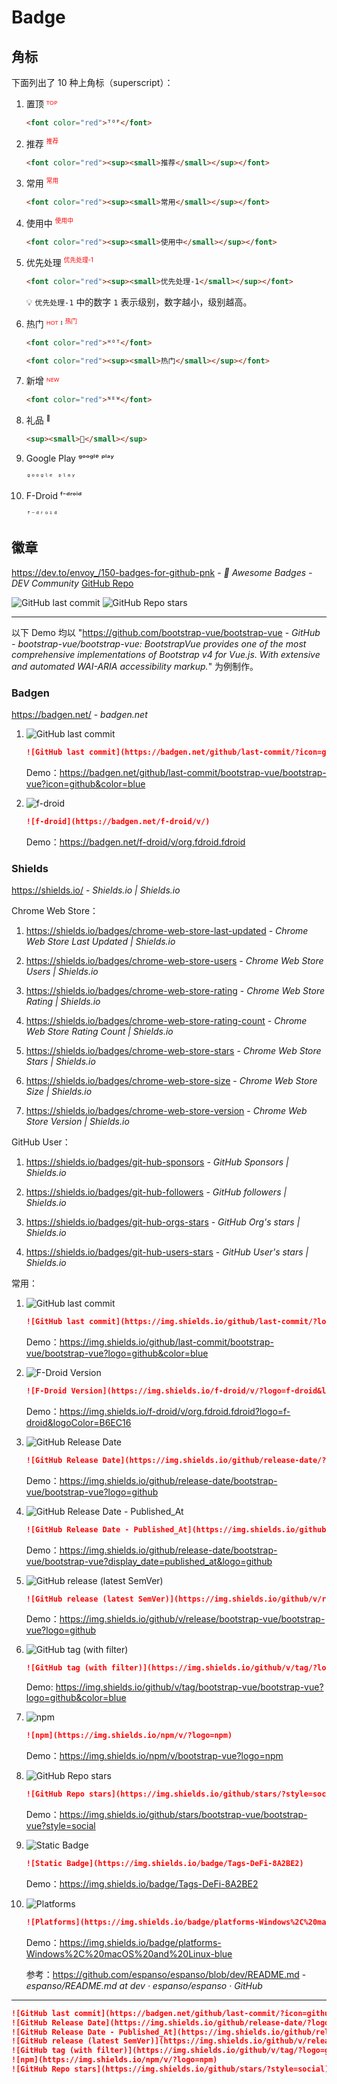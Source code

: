 # Badge

## 角标

下面列出了 10 种上角标（superscript）：

1. 置顶 <font color="red">ᵀᴼᴾ</font>

    ```html
    <font color="red">ᵀᴼᴾ</font>
    ```

2. 推荐 <font color="red"><sup><small>推荐</small></sup></font>

    ```html
    <font color="red"><sup><small>推荐</small></sup></font>
    ```

3. 常用 <font color="red"><sup><small>常用</small></sup></font>

    ```html
    <font color="red"><sup><small>常用</small></sup></font>
    ```

4. 使用中 <font color="red"><sup><small>使用中</small></sup></font>

    ```html
    <font color="red"><sup><small>使用中</small></sup></font>
    ```

5. 优先处理 <font color="red"><sup><small>优先处理-1</small></sup></font>

    ```html
    <font color="red"><sup><small>优先处理-1</small></sup></font>
    ```

    💡 `优先处理-1` 中的数字 `1` 表示级别，数字越小，级别越高。

6. 热门 <font color="red">ᴴᴼᵀ</font> ᴵ <font color="red"><sup><small>热门</small></sup></font>

    ```html
    <font color="red">ᴴᴼᵀ</font>
    ```

    ```html
    <font color="red"><sup><small>热门</small></sup></font>
    ```

7. 新增 <font color="red">ᴺᴱᵂ</font>

    ```html
    <font color="red">ᴺᴱᵂ</font>
    ```

8. 礼品 <sup><small>🎁</small></sup>

    ```html
    <sup><small>🎁</small></sup>
    ```

9. Google Play ᵍᵒᵒᵍˡᵉ ᵖˡᵃʸ

    ```html
    ᵍᵒᵒᵍˡᵉ ᵖˡᵃʸ
    ```

10. F-Droid ᶠ⁻ᵈʳᵒⁱᵈ

    ```html
    ᶠ⁻ᵈʳᵒⁱᵈ
    ```

## 徽章

https://dev.to/envoy_/150-badges-for-github-pnk - *📛 Awesome Badges - DEV Community* [GitHub Repo](https://github.com/Envoy-VC/awesome-badges)

![GitHub last commit](https://img.shields.io/github/last-commit/Envoy-VC/awesome-badges?color=blue&logo=github)
![GitHub Repo stars](https://img.shields.io/github/stars/Envoy-VC/awesome-badges?style=social)

---

以下 Demo 均以 "https://github.com/bootstrap-vue/bootstrap-vue - *GitHub - bootstrap-vue/bootstrap-vue: BootstrapVue provides one of the most comprehensive implementations of Bootstrap v4 for Vue.js. With extensive and automated WAI-ARIA accessibility markup.*" 为例制作。

### Badgen

https://badgen.net/ - *badgen.net*

1. ![GitHub last commit](https://badgen.net/github/last-commit/bootstrap-vue/bootstrap-vue?icon=github&color=blue)

    ```markdown
    ![GitHub last commit](https://badgen.net/github/last-commit/?icon=github&color=blue)
    ```

    Demo：https://badgen.net/github/last-commit/bootstrap-vue/bootstrap-vue?icon=github&color=blue

2. ![f-droid](https://badgen.net/f-droid/v/org.fdroid.fdroid)

    ```markdown
    ![f-droid](https://badgen.net/f-droid/v/)
    ```

    Demo：https://badgen.net/f-droid/v/org.fdroid.fdroid

### Shields

https://shields.io/ - *Shields.io | Shields.io*

Chrome Web Store：

1. https://shields.io/badges/chrome-web-store-last-updated - *Chrome Web Store Last Updated | Shields.io*

2. https://shields.io/badges/chrome-web-store-users - *Chrome Web Store Users | Shields.io*

3. https://shields.io/badges/chrome-web-store-rating - *Chrome Web Store Rating | Shields.io*

4. https://shields.io/badges/chrome-web-store-rating-count - *Chrome Web Store Rating Count | Shields.io*

5. https://shields.io/badges/chrome-web-store-stars - *Chrome Web Store Stars | Shields.io*

6. https://shields.io/badges/chrome-web-store-size - *Chrome Web Store Size | Shields.io*

7. https://shields.io/badges/chrome-web-store-version - *Chrome Web Store Version | Shields.io*

GitHub User：

1. https://shields.io/badges/git-hub-sponsors - *GitHub Sponsors | Shields.io*

2. https://shields.io/badges/git-hub-followers - *GitHub followers | Shields.io*

3. https://shields.io/badges/git-hub-orgs-stars - *GitHub Org's stars | Shields.io*

4. https://shields.io/badges/git-hub-users-stars - *GitHub User's stars | Shields.io*

常用：

1. ![GitHub last commit](https://img.shields.io/github/last-commit/bootstrap-vue/bootstrap-vue?logo=github&color=blue)

    ```markdown
    ![GitHub last commit](https://img.shields.io/github/last-commit/?logo=github&color=blue)
    ```

    Demo：https://img.shields.io/github/last-commit/bootstrap-vue/bootstrap-vue?logo=github&color=blue

2. ![F-Droid Version](https://img.shields.io/f-droid/v/org.fdroid.fdroid?logo=f-droid&logoColor=B6EC16)

    ```markdown
    ![F-Droid Version](https://img.shields.io/f-droid/v/?logo=f-droid&logoColor=B6EC16)
    ```

    Demo：https://img.shields.io/f-droid/v/org.fdroid.fdroid?logo=f-droid&logoColor=B6EC16

3. ![GitHub Release Date](https://img.shields.io/github/release-date/bootstrap-vue/bootstrap-vue?logo=github)

    ```markdown
    ![GitHub Release Date](https://img.shields.io/github/release-date/?logo=github)
    ```

    Demo：https://img.shields.io/github/release-date/bootstrap-vue/bootstrap-vue?logo=github

4. ![GitHub Release Date - Published_At](https://img.shields.io/github/release-date/bootstrap-vue/bootstrap-vue?display_date=published_at&logo=github)

    ```markdown
    ![GitHub Release Date - Published_At](https://img.shields.io/github/release-date/?display_date=published_at&logo=github)
    ```

    Demo：https://img.shields.io/github/release-date/bootstrap-vue/bootstrap-vue?display_date=published_at&logo=github

5. ![GitHub release (latest SemVer)](https://img.shields.io/github/v/release/bootstrap-vue/bootstrap-vue?logo=github)

    ```markdown
    ![GitHub release (latest SemVer)](https://img.shields.io/github/v/release/?logo=github)
    ```

    Demo：https://img.shields.io/github/v/release/bootstrap-vue/bootstrap-vue?logo=github

6. ![GitHub tag (with filter)](https://img.shields.io/github/v/tag/bootstrap-vue/bootstrap-vue?logo=github&color=blue)

    ```markdown
    ![GitHub tag (with filter)](https://img.shields.io/github/v/tag/?logo=github&color=blue)
    ```

    Demo: https://img.shields.io/github/v/tag/bootstrap-vue/bootstrap-vue?logo=github&color=blue

7. ![npm](https://img.shields.io/npm/v/bootstrap-vue?logo=npm)

    ```markdown
    ![npm](https://img.shields.io/npm/v/?logo=npm)
    ```

    Demo：https://img.shields.io/npm/v/bootstrap-vue?logo=npm

8. ![GitHub Repo stars](https://img.shields.io/github/stars/bootstrap-vue/bootstrap-vue?style=social)

    ```markdown
    ![GitHub Repo stars](https://img.shields.io/github/stars/?style=social)
    ```

    Demo：https://img.shields.io/github/stars/bootstrap-vue/bootstrap-vue?style=social

9. ![Static Badge](https://img.shields.io/badge/Tags-DeFi-8A2BE2)

    ```markdown
    ![Static Badge](https://img.shields.io/badge/Tags-DeFi-8A2BE2)
    ```

    Demo：https://img.shields.io/badge/Tags-DeFi-8A2BE2

10. ![Platforms](https://img.shields.io/badge/platforms-Windows%2C%20macOS%20and%20Linux-blue)

    ```markdown
    ![Platforms](https://img.shields.io/badge/platforms-Windows%2C%20macOS%20and%20Linux-blue)
    ```

    Demo：https://img.shields.io/badge/platforms-Windows%2C%20macOS%20and%20Linux-blue
    
    参考：https://github.com/espanso/espanso/blob/dev/README.md - *espanso/README.md at dev · espanso/espanso · GitHub*

---

```markdown
![GitHub last commit](https://badgen.net/github/last-commit/?icon=github&color=blue)
![GitHub Release Date](https://img.shields.io/github/release-date/?logo=github)
![GitHub Release Date - Published_At](https://img.shields.io/github/release-date/?display_date=published_at&logo=github)
![GitHub release (latest SemVer)](https://img.shields.io/github/v/release/?logo=github)
![GitHub tag (with filter)](https://img.shields.io/github/v/tag/?logo=github&color=blue)
![npm](https://img.shields.io/npm/v/?logo=npm)
![GitHub Repo stars](https://img.shields.io/github/stars/?style=social)
```
